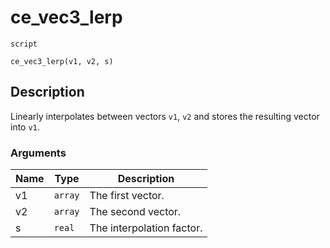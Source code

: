 # ce_vec3_lerp
`script`
```gml
ce_vec3_lerp(v1, v2, s)
```

## Description
Linearly interpolates between vectors `v1`, `v2` and stores the
 resulting vector into `v1`.

### Arguments
| Name | Type | Description |
| ---- | ---- | ----------- |
| v1 | `array` | The first vector. |
| v2 | `array` | The second vector. |
| s | `real` | The interpolation factor. |